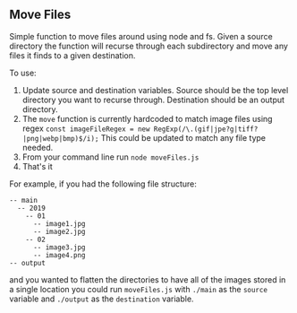## Move Files

Simple function to move files around using node and fs. Given a source directory the function will recurse through each subdirectory and move any files it finds to a given destination.

To use:

1. Update source and destination variables. Source should be the top level directory you want to recurse through. Destination should be an output directory.
2. The `move` function is currently hardcoded to match image files using regex `const imageFileRegex = new RegExp(/\.(gif|jpe?g|tiff?|png|webp|bmp)$/i);`
   This could be updated to match any file type needed.
3. From your command line run `node moveFiles.js`
4. That's it

For example, if you had the following file structure:

```
-- main
  -- 2019
    -- 01
      -- image1.jpg
      -- image2.jpg
    -- 02
      -- image3.jpg
      -- image4.png
-- output
```

and you wanted to flatten the directories to have all of the images stored in a single location you could run `moveFiles.js` with `./main` as the `source` variable and `./output` as the `destination` variable.
